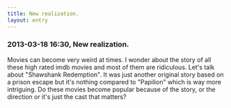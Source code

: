 ```yaml
---
title: New realization.
layout: entry
---
```

### 2013-03-18 16:30, New realization. 

Movies can become very weird at times. I wonder about the story of all these high rated imdb movies and most of them are ridiculous. Let's talk about "Shawshank Redemption". It was just another original story based on a prison escape but it's nothing compared to "Papilion" which is way more intriguing. Do these movies become popular because of the story, or the direction or it's just the cast that matters? 
